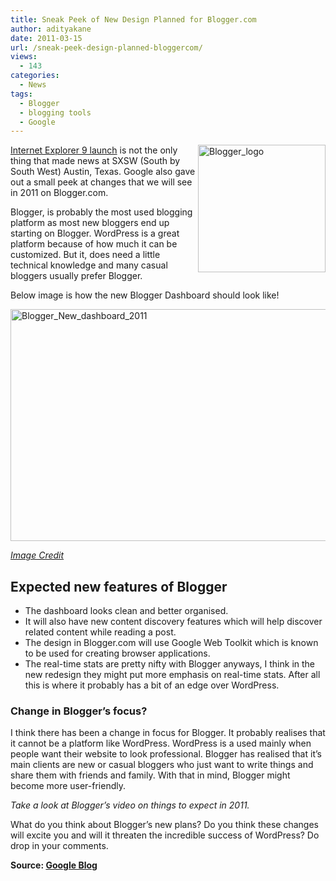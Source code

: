 ```yaml
---
title: Sneak Peek of New Design Planned for Blogger.com
author: adityakane
date: 2011-03-15
url: /sneak-peek-design-planned-bloggercom/
views:
  - 143
categories:
  - News
tags:
  - Blogger
  - blogging tools
  - Google
---
```

[<img style="background-image: none; padding-left: 0px; padding-right: 0px; display: inline; float: right; padding-top: 0px; border-width: 0px;" title="Blogger_logo" src="http://cdn.devilsworkshop.org/files/2011/03/Blogger_logo_thumb.png" border="0" alt="Blogger_logo" width="204" height="204" align="right" />][1]<a href="http://devilsworkshop.org/ie9-launched-microsoft-save-internet_explorer/" target="_blank">Internet Explorer 9 launch</a> is not the only thing that made news at SXSW (South by South West) Austin, Texas. Google also gave out a small peek at changes that we will see in 2011 on Blogger.com.

Blogger, is probably the most used blogging platform as most new bloggers end up starting on Blogger. WordPress is a great platform because of how much it can be customized. But it, does need a little technical knowledge and many casual bloggers usually prefer Blogger.

Below image is how the new Blogger Dashboard should look like!

[<img style="background-image: none; padding-left: 0px; padding-right: 0px; display: inline; padding-top: 0px; border-width: 0px;" title="Blogger_New_dashboard_2011" src="http://cdn.devilsworkshop.org/files/2011/03/Blogger_New_dashboard_2011_thumb.png" border="0" alt="Blogger_New_dashboard_2011" width="554" height="371" />][2]

*<a href="http://googleblog.blogspot.com/2011/03/whats-new-with-blogger.html" onclick="_gaq.push(['_trackEvent', 'outbound-article', 'http://googleblog.blogspot.com/2011/03/whats-new-with-blogger.html', 'Image Credit']);" target="_blank">Image Credit</a>*

## Expected new features of Blogger

  * The dashboard looks clean and better organised.
  * It will also have new content discovery features which will help discover related content while reading a post.
  * The design in Blogger.com will use Google Web Toolkit which is known to be used for creating browser applications.
  * The real-time stats are pretty nifty with Blogger anyways, I think in the new redesign they might put more emphasis on real-time stats. After all this is where it probably has a bit of an edge over WordPress.

### Change in Blogger’s focus?

I think there has been a change in focus for Blogger. It probably realises that it cannot be a platform like WordPress. WordPress is a used mainly when people want their website to look professional. Blogger has realised that it’s main clients are new or casual bloggers who just want to write things and share them with friends and family. With that in mind, Blogger might become more user-friendly.

*Take a look at Blogger’s video on things to expect in 2011.*



What do you think about Blogger’s new plans? Do you think these changes will excite you and will it threaten the incredible success of WordPress? Do drop in your comments.

**Source: <a href="http://googleblog.blogspot.com/2011/03/whats-new-with-blogger.html" onclick="_gaq.push(['_trackEvent', 'outbound-article', 'http://googleblog.blogspot.com/2011/03/whats-new-with-blogger.html', 'Google Blog']);" target="_blank">Google Blog</a>**

 [1]: http://cdn.devilsworkshop.org/files/2011/03/Blogger_logo.png
 [2]: http://cdn.devilsworkshop.org/files/2011/03/Blogger_New_dashboard_2011.png
